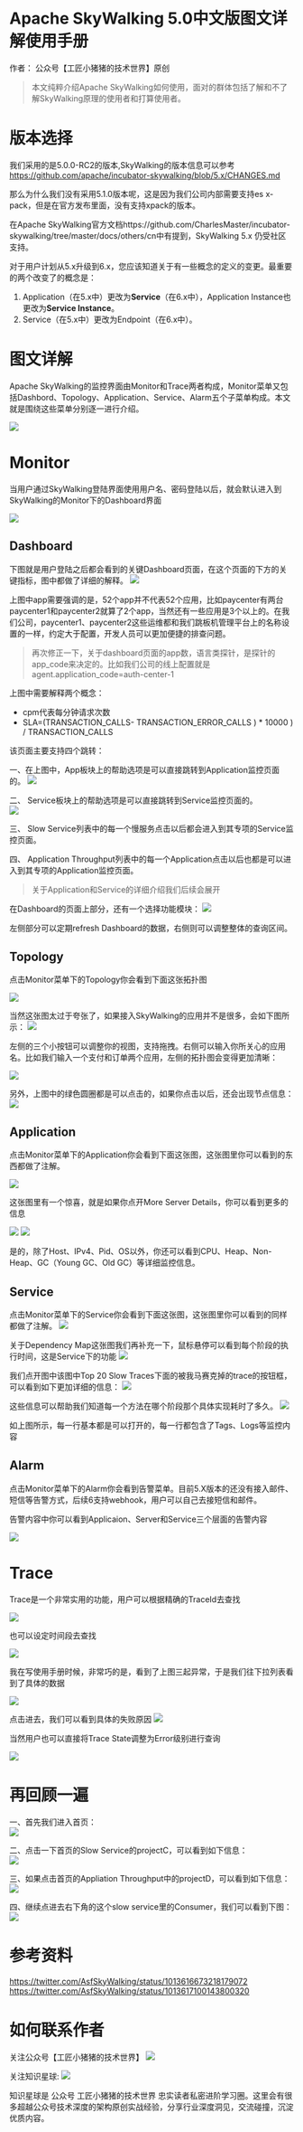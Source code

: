 #  Apache SkyWalking 5.0中文版图文详解使用手册

作者： 公众号【工匠小猪猪的技术世界】原创



> 本文纯粹介绍Apache SkyWalking如何使用，面对的群体包括了解和不了解SkyWalking原理的使用者和打算使用者。


# 版本选择

我们采用的是5.0.0-RC2的版本,SkyWalking的版本信息可以参考 https://github.com/apache/incubator-skywalking/blob/5.x/CHANGES.md

那么为什么我们没有采用5.1.0版本呢，这是因为我们公司内部需要支持es x-pack，但是在官方发布里面，没有支持xpack的版本。

在Apache SkyWalking官方文档https://github.com/CharlesMaster/incubator-skywalking/tree/master/docs/others/cn中有提到，SkyWalking 5.x 仍受社区支持。


对于用户计划从5.x升级到6.x，您应该知道关于有一些概念的定义的变更。最重要的两个改变了的概念是：

1. Application（在5.x中）更改为**Service**（在6.x中），Application Instance也更改为**Service Instance**。
2. Service（在5.x中）更改为Endpoint（在6.x中）。


# 图文详解
Apache SkyWalking的监控界面由Monitor和Trace两者构成，Monitor菜单又包括Dashbord、Topology、Application、Service、Alarm五个子菜单构成。本文就是围绕这些菜单分别逐一进行介绍。

![](../../.vuepress/public/static/blog/2018-12-18-skywalking-net/menu.png)


# Monitor
当用户通过SkyWalking登陆界面使用用户名、密码登陆以后，就会默认进入到SkyWalking的Monitor下的Dashboard界面

![](../../.vuepress/public/static/blog/2018-12-18-skywalking-net/login.png)


## Dashboard

下图就是用户登陆之后都会看到的关键Dashboard页面，在这个页面的下方的关键指标，图中都做了详细的解释。
![](../../.vuepress/public/static/blog/2018-12-18-skywalking-net/dashboard.jpg)


上图中app需要强调的是，52个app并不代表52个应用，比如paycenter有两台paycenter1和paycenter2就算了2个app，当然还有一些应用是3个以上的。在我们公司，paycenter1、paycenter2这些运维都和我们跳板机管理平台上的名称设置的一样，约定大于配置，开发人员可以更加便捷的排查问题。
> 再次修正一下，关于dashboard页面的app数，语言类探针，是探针的app_code来决定的。比如我们公司的线上配置就是agent.application_code=auth-center-1


上图中需要解释两个概念：
* cpm代表每分钟请求次数
* SLA=(TRANSACTION_CALLS- TRANSACTION_ERROR_CALLS ) * 10000 ) / TRANSACTION_CALLS

该页面主要支持四个跳转：    

一、在上图中，App板块上的帮助选项是可以直接跳转到Application监控页面的。
![](../../.vuepress/public/static/blog/2018-12-18-skywalking-net/app_tip.png)


二、 Service板块上的帮助选项是可以直接跳转到Service监控页面的。   
![](../../.vuepress/public/static/blog/2018-12-18-skywalking-net/service_tip.png)


三、 Slow Service列表中的每一个慢服务点击以后都会进入到其专项的Service监控页面。     

四、 Application Throughput列表中的每一个Application点击以后也都是可以进入到其专项的Application监控页面。     

> 关于Application和Service的详细介绍我们后续会展开

在Dashboard的页面上部分，还有一个选择功能模块：
![](../../.vuepress/public/static/blog/2018-12-18-skywalking-net/time_chooser.jpg)


左侧部分可以定期refresh Dashboard的数据，右侧则可以调整整体的查询区间。

## Topology

点击Monitor菜单下的Topology你会看到下面这张拓扑图

![](../../.vuepress/public/static/blog/2018-12-18-skywalking-net/topology.jpg)



当然这张图太过于夸张了，如果接入SkyWalking的应用并不是很多，会如下图所示：
![](../../.vuepress/public/static/blog/2018-12-18-skywalking-net/topologyMap.jpg)



左侧的三个小按钮可以调整你的视图，支持拖拽。右侧可以输入你所关心的应用名。比如我们输入一个支付和订单两个应用，左侧的拓扑图会变得更加清晰：

![](../../.vuepress/public/static/blog/2018-12-18-skywalking-net/topology_search.jpg)


另外，上图中的绿色圆圈都是可以点击的，如果你点击以后，还会出现节点信息：
![](../../.vuepress/public/static/blog/2018-12-18-skywalking-net/topology_click.jpg)


## Application

点击Monitor菜单下的Application你会看到下面这张图，这张图里你可以看到的东西都做了注解。

![](../../.vuepress/public/static/blog/2018-12-18-skywalking-net/application.jpg)


这张图里有一个惊喜，就是如果你点开More Server Details，你可以看到更多的信息

![](../../.vuepress/public/static/blog/2018-12-18-skywalking-net/application_findmore.jpg)
![](../../.vuepress/public/static/blog/2018-12-18-skywalking-net/application_heapgc_info.jpg)


是的，除了Host、IPv4、Pid、OS以外，你还可以看到CPU、Heap、Non-Heap、GC（Young GC、Old GC）等详细监控信息。


## Service
点击Monitor菜单下的Service你会看到下面这张图，这张图里你可以看到的同样都做了注解。
![](../../.vuepress/public/static/blog/2018-12-18-skywalking-net/service.jpg)


关于Dependency Map这张图我们再补充一下，鼠标悬停可以看到每个阶段的执行时间，这是Service下的功能
![](../../.vuepress/public/static/blog/2018-12-18-skywalking-net/demo.jpg)



我们点开图中该图中Top 20 Slow Traces下面的被我马赛克掉的trace的按钮框，可以看到如下更加详细的信息：
![](../../.vuepress/public/static/blog/2018-12-18-skywalking-net/analysis.jpg)

这些信息可以帮助我们知道每一个方法在哪个阶段那个具体实现耗时了多久。
![](../../.vuepress/public/static/blog/2018-12-18-skywalking-net/tags_logs.jpg)


如上图所示，每一行基本都是可以打开的，每一行都包含了Tags、Logs等监控内容

## Alarm
点击Monitor菜单下的Alarm你会看到告警菜单。目前5.X版本的还没有接入邮件、短信等告警方式，后续6支持webhook，用户可以自己去接短信和邮件。

告警内容中你可以看到Applicaion、Server和Service三个层面的告警内容

![](../../.vuepress/public/static/blog/2018-12-18-skywalking-net/alarm.jpg)


# Trace
Trace是一个非常实用的功能，用户可以根据精确的TraceId去查找

![](../../.vuepress/public/static/blog/2018-12-18-skywalking-net/trace_search.jpg)


也可以设定时间段去查找

![](../../.vuepress/public/static/blog/2018-12-18-skywalking-net/trace_duration.jpg)


我在写使用手册时候，非常巧的是，看到了上图三起异常，于是我们往下拉列表看到了具体的数据

![](../../.vuepress/public/static/blog/2018-12-18-skywalking-net/trace2.jpg)


点击进去，我们可以看到具体的失败原因
![](../../.vuepress/public/static/blog/2018-12-18-skywalking-net/traceLog.jpg)


当然用户也可以直接将Trace State调整为Error级别进行查询

![](../../.vuepress/public/static/blog/2018-12-18-skywalking-net/trace1.jpg)


# 再回顾一遍
一、首先我们进入首页：     
![](../../.vuepress/public/static/blog/2018-12-18-skywalking-net/dashboarddemo.jpg)

二、点击一下首页的Slow Service的projectC，可以看到如下信息：    
![](../../.vuepress/public/static/blog/2018-12-18-skywalking-net/top20slowtrace.jpg)

三、如果点击首页的Appliation Throughput中的projectD，可以看到如下信息：     
![](../../.vuepress/public/static/blog/2018-12-18-skywalking-net/applicationdemo.jpg)

四、继续点进去右下角的这个slow service里的Consumer，我们可以看到下图：         
![](../../.vuepress/public/static/blog/2018-12-18-skywalking-net/slowtrace.jpg)



# 参考资料

https://twitter.com/AsfSkyWalking/status/1013616673218179072      
https://twitter.com/AsfSkyWalking/status/1013617100143800320


# 如何联系作者

关注公众号【工匠小猪猪的技术世界】
![](../../.vuepress/public/static/blog/2018-12-18-skywalking-net/charles-weixin.png)

关注知识星球: 
![](../../.vuepress/public/static/blog/2018-12-18-skywalking-net/planet.png)

知识星球是 公众号 工匠小猪猪的技术世界 忠实读者私密进阶学习圈。这里会有很多超越公众号技术深度的架构原创实战经验，分享行业深度洞见，交流碰撞，沉淀优质内容。

